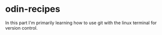 # odin-recipes

In this part I'm  primarily learning how to use git with the linux terminal for version control.